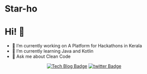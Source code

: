 Star-ho
===========
# Hi! :wave:
 - 🔭 I’m currently working on A Platform for Hackathons in Kerala
 - 🌱 I’m currently learning Java and Kotlin
 - 💬 Ask me about Clean Code
 

<div align=center>     
 
[![Tech Blog Badge](http://img.shields.io/badge/-Tech%20blog-black?style=flat-square&logo=github)](http://star-ho.github.io) [![twitter Badge](https://img.shields.io/badge/twitter-1DA1F2?logo=twitter&logoColor=white)](http://twitter.com/@starho20)
 
</div>
